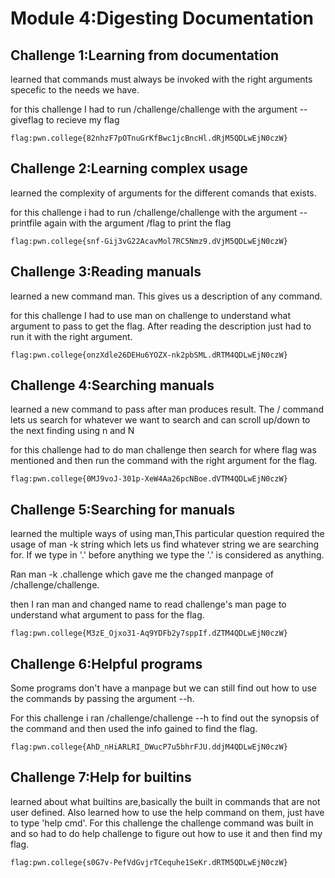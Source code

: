 # Module 4:Digesting Documentation

## Challenge 1:Learning from documentation
learned that commands must always be invoked with the right arguments specefic to the needs we have.

for this challenge I had to run /challenge/challenge with the argument --giveflag to recieve my flag
```
flag:pwn.college{82nhzF7pOTnuGrKfBwc1jcBncHl.dRjM5QDLwEjN0czW}
```
##

## Challenge 2:Learning complex usage
learned the complexity of arguments for the different comands that exists.

for this challenge i had to run /challenge/challenge with the argument --printfile again with the argument /flag to print the flag
```
flag:pwn.college{snf-Gij3vG22AcavMol7RC5Nmz9.dVjM5QDLwEjN0czW}
```
##

## Challenge 3:Reading manuals
learned a new command man. This gives us a description of any command.

for this challenge I had to use man on challenge to understand what argument to pass to get the flag. After reading the description just had to run it with the right argument.
```
flag:pwn.college{onzXdle26DEHu6YOZX-nk2pbSML.dRTM4QDLwEjN0czW}
```
##

## Challenge 4:Searching manuals 
learned a new command to pass after man produces result. The / command lets us search for whatever we want to search and can scroll up/down to the next finding using n and N 

for this challenge had to do man challenge then search for where flag was mentioned and then run the command with the right argument for the flag.
```
flag:pwn.college{0MJ9voJ-301p-XeW4Aa26pcNBoe.dVTM4QDLwEjN0czW}
```
##

## Challenge 5:Searching for manuals
learned the multiple ways of using man,This particular question required the usage of man -k string which lets us find whatever string we are searching for. If we type in '.' before anything we type the '.'  is considered as anything.

Ran man -k .challenge which gave me the changed manpage of /challenge/challenge.

then I ran man and changed name to read challenge's man page to understand what argument to pass for the flag.
```
flag:pwn.college{M3zE_Ojxo31-Aq9YDFb2y7sppIf.dZTM4QDLwEjN0czW}
```
##

## Challenge 6:Helpful programs
Some programs don't have a manpage but we can still find out how to use the commands by passing the argument --h.

For this challenge i ran /challenge/challenge --h to find out the synopsis of the command and then used the info gained to find the flag.
```
flag:pwn.college{AhD_nHiARLRI_DWucP7u5bhrFJU.ddjM4QDLwEjN0czW}
```
##

## Challenge 7:Help for builtins
learned about what builtins are,basically the built in commands that are not user defined. Also learned how to use the help command on them, just have to type 'help cmd'.
For this challenge the challenge command was built in and so had to do help challenge to figure out how to use it and then find my flag.
```
flag:pwn.college{s0G7v-PefVdGvjrTCequhe1SeKr.dRTM5QDLwEjN0czW}
```
##
